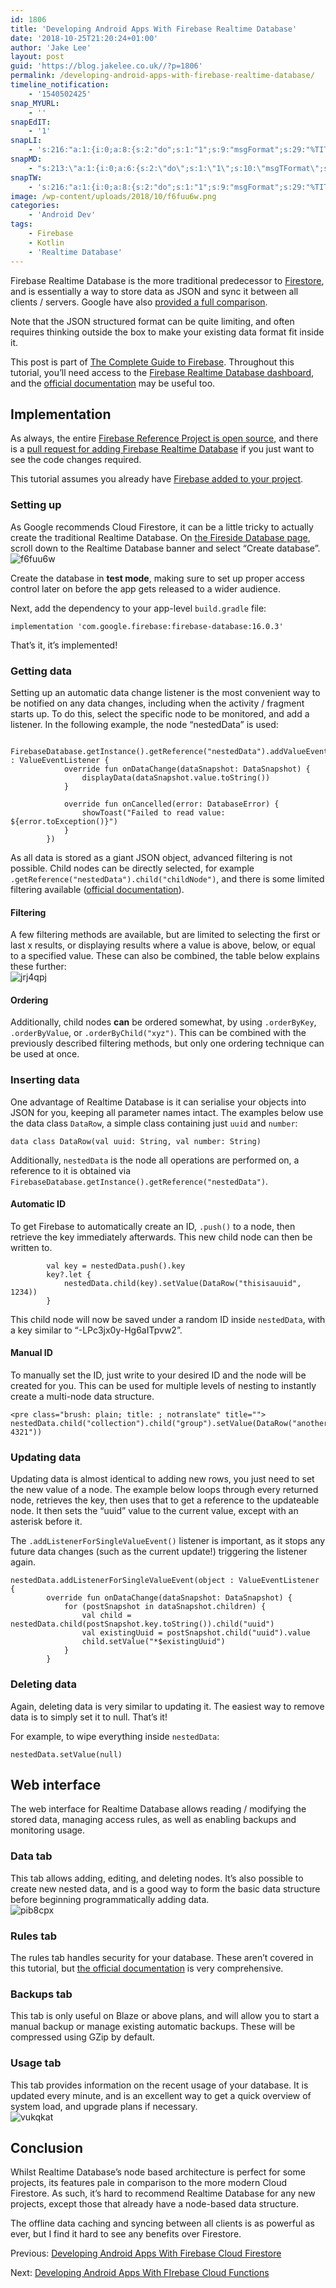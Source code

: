 ```yaml
---
id: 1806
title: 'Developing Android Apps With Firebase Realtime Database'
date: '2018-10-25T21:20:24+01:00'
author: 'Jake Lee'
layout: post
guid: 'https://blog.jakelee.co.uk//?p=1806'
permalink: /developing-android-apps-with-firebase-realtime-database/
timeline_notification:
    - '1540502425'
snap_MYURL:
    - ''
snapEdIT:
    - '1'
snapLI:
    - 's:216:"a:1:{i:0;a:8:{s:2:"do";s:1:"1";s:9:"msgFormat";s:29:"%TITLE% %HCATS% %HTAGS% %URL%";s:8:"postType";s:1:"A";s:9:"isAutoImg";s:1:"A";s:8:"imgToUse";s:0:"";s:9:"isAutoURL";s:1:"A";s:8:"urlToUse";s:0:"";s:4:"doLI";i:0;}}";'
snapMD:
    - "s:213:\"a:1:{i:0;a:6:{s:2:\"do\";s:1:\"1\";s:10:\"msgTFormat\";s:7:\"%TITLE%\";s:9:\"msgFormat\";s:63:\"%EXCERPT%\r\n\r\n\r\n\r\n\r\nFull post by %AUTHORNAME% available at %URL%\";s:9:\"isAutoURL\";s:1:\"A\";s:8:\"urlToUse\";s:0:\"\";s:4:\"doMD\";i:0;}}\";"
snapTW:
    - 's:216:"a:1:{i:0;a:8:{s:2:"do";s:1:"1";s:9:"msgFormat";s:29:"%TITLE% %HCATS% %HTAGS% %URL%";s:8:"attchImg";s:1:"0";s:9:"isAutoImg";s:1:"A";s:8:"imgToUse";s:0:"";s:9:"isAutoURL";s:1:"A";s:8:"urlToUse";s:0:"";s:4:"doTW";i:0;}}";'
image: /wp-content/uploads/2018/10/f6fuu6w.png
categories:
    - 'Android Dev'
tags:
    - Firebase
    - Kotlin
    - 'Realtime Database'
---
```


Firebase Realtime Database is the more traditional predecessor to [Firestore](https://blog.jakelee.co.uk//2018/10/22/developing-android-apps-with-firebase-cloud-firestore/), and is essentially a way to store data as JSON and sync it between all clients / servers. Google have also [provided a full comparison](https://cloud.google.com/datastore/docs/firestore-or-datastore).

Note that the JSON structured format can be quite limiting, and often requires thinking outside the box to make your existing data format fit inside it.

This post is part of [The Complete Guide to Firebase](https://blog.jakelee.co.uk//firebase/). Throughout this tutorial, you’ll need access to the [Firebase Realtime Database dashboard](https://console.firebase.google.com/project/_/database), and the [official documentation](https://firebase.google.com/docs/database/android/start/) may be useful too.

## Implementation

As always, the entire [Firebase Reference Project is open source](https://github.com/JakeSteam/FirebaseReference), and there is a [pull request for adding Firebase Realtime Database](https://github.com/JakeSteam/FirebaseReference/pull/4) if you just want to see the code changes required.

This tutorial assumes you already have [Firebase added to your project](https://blog.jakelee.co.uk//adding-firebase-to-an-android-project/).

### Setting up

As Google recommends Cloud Firestore, it can be a little tricky to actually create the traditional Realtime Database. On [the Fireside Database page](https://console.firebase.google.com/u/0/project/_/database), scroll down to the Realtime Database banner and select “Create database”.  
![f6fuu6w](https://i2.wp.com/blog.jakelee.co.uk//wp-content/uploads/2018/10/f6fuu6w.png?resize=700%2C206&ssl=1)

Create the database in **test mode**, making sure to set up proper access control later on before the app gets released to a wider audience.

Next, add the dependency to your app-level `build.gradle` file:

```
implementation 'com.google.firebase:firebase-database:16.0.3'
```

That’s it, it’s implemented!

### Getting data

Setting up an automatic data change listener is the most convenient way to be notified on any data changes, including when the activity / fragment starts up. To do this, select the specific node to be monitored, and add a listener. In the following example, the node “nestedData” is used:

```
     FirebaseDatabase.getInstance().getReference("nestedData").addValueEventListener(object : ValueEventListener {
            override fun onDataChange(dataSnapshot: DataSnapshot) {
                displayData(dataSnapshot.value.toString())
            }

            override fun onCancelled(error: DatabaseError) {
                showToast("Failed to read value: ${error.toException()}")
            }
        })
```

As all data is stored as a giant JSON object, advanced filtering is not possible. Child nodes can be directly selected, for example `.getReference("nestedData").child("childNode")`, and there is some limited filtering available ([official documentation](https://firebase.google.com/docs/database/android/lists-of-data)).

#### Filtering

A few filtering methods are available, but are limited to selecting the first or last x results, or displaying results where a value is above, below, or equal to a specified value. These can also be combined, the table below explains these further:  
![jrj4qpj](https://i1.wp.com/blog.jakelee.co.uk//wp-content/uploads/2018/10/jrj4qpj.png?resize=700%2C185&ssl=1)

#### Ordering

Additionally, child nodes **can** be ordered somewhat, by using `.orderByKey`, `.orderByValue`, or `.orderByChild("xyz")`. This can be combined with the previously described filtering methods, but only one ordering technique can be used at once.

### Inserting data

One advantage of Realtime Database is it can serialise your objects into JSON for you, keeping all parameter names intact. The examples below use the data class `DataRow`, a simple class containing just `uuid` and `number`:

```
data class DataRow(val uuid: String, val number: String)
```

Additionally, `nestedData` is the node all operations are performed on, a reference to it is obtained via `FirebaseDatabase.getInstance().getReference("nestedData")`.

#### Automatic ID

To get Firebase to automatically create an ID, `.push()` to a node, then retrieve the key immediately afterwards. This new child node can then be written to.

```
        val key = nestedData.push().key
        key?.let {
            nestedData.child(key).setValue(DataRow("thisisauuid", 1234))
        }
```

This child node will now be saved under a random ID inside `nestedData`, with a key similar to “-LPc3jx0y-Hg6aITpvw2”.

#### Manual ID

To manually set the ID, just write to your desired ID and the node will be created for you. This can be used for multiple levels of nesting to instantly create a multi-node data structure.

```
<pre class="brush: plain; title: ; notranslate" title="">
nestedData.child("collection").child("group").setValue(DataRow("anotheruuid, 4321"))
```

### Updating data

Updating data is almost identical to adding new rows, you just need to set the new value of a node. The example below loops through every returned node, retrieves the key, then uses that to get a reference to the updateable node. It then sets the “uuid” value to the current value, except with an asterisk before it.

The `.addListenerForSingleValueEvent()` listener is important, as it stops any future data changes (such as the current update!) triggering the listener again.

```
nestedData.addListenerForSingleValueEvent(object : ValueEventListener {
        override fun onDataChange(dataSnapshot: DataSnapshot) {
            for (postSnapshot in dataSnapshot.children) {
                val child = nestedData.child(postSnapshot.key.toString()).child("uuid")
                val existingUuid = postSnapshot.child("uuid").value
                child.setValue("*$existingUuid")
            }
        }
```

### Deleting data

Again, deleting data is very similar to updating it. The easiest way to remove data is to simply set it to null. That’s it!

For example, to wipe everything inside `nestedData`:

```
nestedData.setValue(null)
```

## Web interface

The web interface for Realtime Database allows reading / modifying the stored data, managing access rules, as well as enabling backups and monitoring usage.

### Data tab

This tab allows adding, editing, and deleting nodes. It’s also possible to create new nested data, and is a good way to form the basic data structure before beginning programmatically adding data.  
![pib8cpx](https://i0.wp.com/blog.jakelee.co.uk//wp-content/uploads/2018/10/pib8cpx.png?resize=700%2C225&ssl=1)

### Rules tab

The rules tab handles security for your database. These aren’t covered in this tutorial, but [the official documentation](https://firebase.google.com/docs/database/security) is very comprehensive.

### Backups tab

This tab is only useful on Blaze or above plans, and will allow you to start a manual backup or manage existing automatic backups. These will be compressed using GZip by default.

### Usage tab

This tab provides information on the recent usage of your database. It is updated every minute, and is an excellent way to get a quick overview of system load, and upgrade plans if necessary.  
![vukqkat](https://i1.wp.com/blog.jakelee.co.uk//wp-content/uploads/2018/10/vukqkat.png?resize=700%2C397&ssl=1)

## Conclusion

Whilst Realtime Database’s node based architecture is perfect for some projects, its features pale in comparison to the more modern Cloud Firestore. As such, it’s hard to recommend Realtime Database for any new projects, except those that already have a node-based data structure.

The offline data caching and syncing between all clients is as powerful as ever, but I find it hard to see any benefits over Firestore.

Previous: [Developing Android Apps With Firebase Cloud Firestore](https://blog.jakelee.co.uk//developing-android-apps-with-firebase-cloud-firestore)

Next: [Developing Android Apps With FIrebase Cloud Functions](https://blog.jakelee.co.uk/developing-android-apps-with-firebase-cloud-functions/)